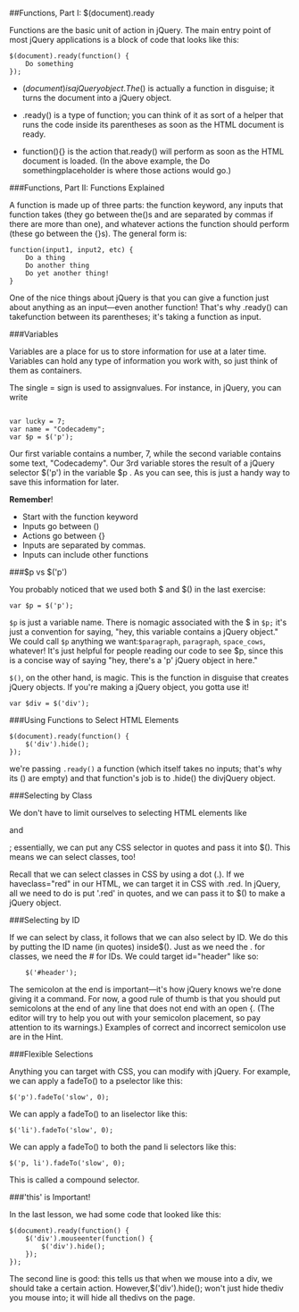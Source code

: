 ##Functions, Part I: $(document).ready


Functions are the basic unit of action in jQuery. The main entry point of most jQuery applications is a block of code that looks like this:

```
$(document).ready(function() {
    Do something
});
```

- $(document) is a jQuery object. The$() is actually a function in disguise; it turns the document into a jQuery object.

- .ready() is a type of function; you can think of it as sort of a helper that runs the code inside its parentheses as soon as the HTML document is ready.

- function(){} is the action that.ready() will perform as soon as the HTML document is loaded. (In the above example, the Do somethingplaceholder is where those actions would go.)


###Functions, Part II: Functions Explained

A function is made up of three parts: the function keyword, any inputs that function takes (they go between the()s and are separated by commas if there are more than one), and whatever actions the function should perform (these go between the {}s). The general form is:

```
function(input1, input2, etc) {
    Do a thing
    Do another thing
    Do yet another thing!
}
```

One of the nice things about jQuery is that you can give a function just about anything as an input—even another function! That's why .ready() can takefunction between its parentheses; it's taking a function as input.

###Variables

Variables are a place for us to store information for use at a later time. Variables can hold any type of information you work with, so just think of them as containers.

The single = sign is used to assignvalues. For instance, in jQuery, you can write

```

var lucky = 7;
var name = "Codecademy";
var $p = $('p');
```

Our first variable contains a number, 7, while the second variable contains some text, "Codecademy". Our 3rd variable stores the result of a jQuery selector $('p') in the variable $p . As you can see, this is just a handy way to save this information for later.


**Remember**!

- Start with the function keyword
- Inputs go between ()
- Actions go between {}
- Inputs are separated by commas.
- Inputs can include other functions

###$p vs $('p')

You probably noticed that we used both $ and $() in the last exercise:
```
var $p = $('p');

```

`$p` is just a variable name. There is nomagic associated with the $ in `$p;` it's just a convention for saying, "hey, this variable contains a jQuery object." We could call `$p` anything we want:`$paragraph`, `paragraph`, `space_cows`, whatever! It's just helpful for people reading our code to see $p, since this is a concise way of saying "hey, there's a 'p' jQuery object in here."

`$()`, on the other hand, is magic. This is the function in disguise that creates jQuery objects. If you're making a jQuery object, you gotta use it!

```
var $div = $('div');
```



###Using Functions to Select HTML Elements

```
$(document).ready(function() {
    $('div').hide();
});
```

we're passing `.ready()` a function (which itself takes no inputs; that's why its () are empty) and that function's job is to .hide() the divjQuery object.

###Selecting by Class

We don't have to limit ourselves to selecting HTML elements like <p> and<div>; essentially, we can put any CSS selector in quotes and pass it into $(). This means we can select classes, too!

Recall that we can select classes in CSS by using a dot (.). If we haveclass="red" in our HTML, we can target it in CSS with .red. In jQuery, all we need to do is put '.red' in quotes, and we can pass it to $() to make a jQuery object.

###Selecting by ID

If we can select by class, it follows that we can also select by ID. We do this by putting the ID name (in quotes) inside$(). Just as we need the . for classes, we need the # for IDs. We could target id="header" like so:

```
    $('#header');

```


The semicolon at the end is important—it's how jQuery knows we're done giving it a command. For now, a good rule of thumb is that you should put semicolons at the end of any line that does not end with an open {. (The editor will try to help you out with your semicolon placement, so pay attention to its warnings.) Examples of correct and incorrect semicolon use are in the Hint.

###Flexible Selections



Anything you can target with CSS, you can modify with jQuery. For example, we can apply a fadeTo() to a pselector like this:


```
$('p').fadeTo('slow', 0);

```

We can apply a fadeTo() to an liselector like this:


```
$('li').fadeTo('slow', 0);

```


We can apply a fadeTo() to both the pand li selectors like this:

```
$('p, li').fadeTo('slow', 0);

```
This is called a compound selector.


###'this' is Important!

In the last lesson, we had some code that looked like this:

```
$(document).ready(function() {
    $('div').mouseenter(function() {
        $('div').hide();
    });
});
```


The second line is good: this tells us that when we mouse into a div, we should take a certain action. However,$('div').hide(); won't just hide thediv you mouse into; it will hide all thedivs on the page.
